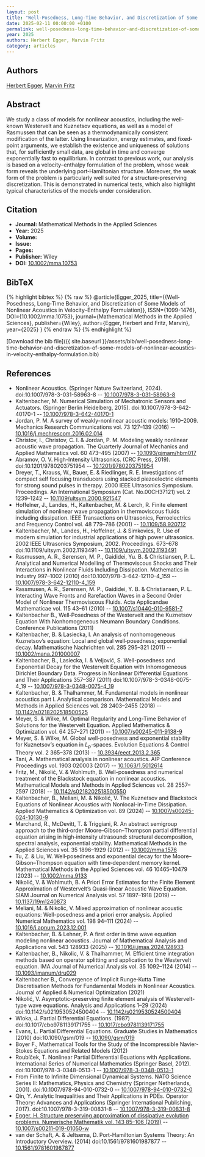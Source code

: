 ```yaml
---
layout: post
title: "Well‐Posedness, Long‐Time Behavior, and Discretization of Some Models of Nonlinear Acoustics in Velocity–Enthalpy Formulation"
date: 2025-02-11 00:00:00 +0100
permalink: well-posedness-long-time-behavior-and-discretization-of-some-models-of-nonlinear-acoustics-in-velocity-enthalpy-formulation
year: 2025
authors: Herbert Egger, Marvin Fritz
category: articles
---
```

 
## Authors
[Herbert Egger](authors/herbert-egger), [Marvin Fritz](authors/marvin-fritz)
 
## Abstract
We study a class of models for nonlinear acoustics, including the well‐known Westervelt and Kuznetsov equations, as well as a model of Rasmussen that can be seen as a thermodynamically consistent modification of the latter. Using linearization, energy estimates, and fixed‐point arguments, we establish the existence and uniqueness of solutions that, for sufficiently small data, are global in time and converge exponentially fast to equilibrium. In contrast to previous work, our analysis is based on a velocity–enthalpy formulation of the problem, whose weak form reveals the underlying port‐Hamiltonian structure. Moreover, the weak form of the problem is particularly well suited for a structure‐preserving discretization. This is demonstrated in numerical tests, which also highlight typical characteristics of the models under consideration.
 
## Citation
- **Journal:** Mathematical Methods in the Applied Sciences
- **Year:** 2025
- **Volume:** 
- **Issue:** 
- **Pages:** 
- **Publisher:** Wiley
- **DOI:** [10.1002/mma.10753](https://doi.org/10.1002/mma.10753)
 
## BibTeX
{% highlight bibtex %}
{% raw %}
@article{Egger_2025,
  title={{Well‐Posedness, Long‐Time Behavior, and Discretization of Some Models of Nonlinear Acoustics in Velocity–Enthalpy Formulation}},
  ISSN={1099-1476},
  DOI={10.1002/mma.10753},
  journal={Mathematical Methods in the Applied Sciences},
  publisher={Wiley},
  author={Egger, Herbert and Fritz, Marvin},
  year={2025}
}
{% endraw %}
{% endhighlight %}
 
[Download the bib file]({{ site.baseurl }}/assets/bib/well-posedness-long-time-behavior-and-discretization-of-some-models-of-nonlinear-acoustics-in-velocity-enthalpy-formulation.bib)
 
## References
- Nonlinear Acoustics. (Springer Nature Switzerland, 2024). doi:10.1007/978-3-031-58963-8 -- [10.1007/978-3-031-58963-8](https://doi.org/10.1007/978-3-031-58963-8)
- Kaltenbacher, M. Numerical Simulation of Mechatronic Sensors and Actuators. (Springer Berlin Heidelberg, 2015). doi:10.1007/978-3-642-40170-1 -- [10.1007/978-3-642-40170-1](https://doi.org/10.1007/978-3-642-40170-1)
- Jordan, P. M. A survey of weakly-nonlinear acoustic models: 1910–2009. Mechanics Research Communications vol. 73 127–139 (2016) -- [10.1016/j.mechrescom.2016.02.014](https://doi.org/10.1016/j.mechrescom.2016.02.014)
- Christov, I., Christov, C. I. & Jordan, P. M. Modeling weakly nonlinear acoustic wave propagation. The Quarterly Journal of Mechanics and Applied Mathematics vol. 60 473–495 (2007) -- [10.1093/qjmam/hbm017](https://doi.org/10.1093/qjmam/hbm017)
- Abramov, O. V. High-Intensity Ultrasonics. (CRC Press, 2019). doi:10.1201/9780203751954 -- [10.1201/9780203751954](https://doi.org/10.1201/9780203751954)
- Dreyer, T., Krauss, W., Bauer, E. & Riedlinger, R. E. Investigations of compact self focusing transducers using stacked piezoelectric elements for strong sound pulses in therapy. 2000 IEEE Ultrasonics Symposium. Proceedings. An International Symposium (Cat. No.00CH37121) vol. 2 1239–1242 -- [10.1109/ultsym.2000.921547](https://doi.org/10.1109/ultsym.2000.921547)
- Hoffelner, J., Landes, H., Kaltenbacher, M. & Lerch, R. Finite element simulation of nonlinear wave propagation in thermoviscous fluids including dissipation. IEEE Transactions on Ultrasonics, Ferroelectrics and Frequency Control vol. 48 779–786 (2001) -- [10.1109/58.920712](https://doi.org/10.1109/58.920712)
- Kaltenbacher, M., Landes, H., Hoffelner, J. & Simkovics, R. Use of modern simulation for industrial applications of high power ultrasonics. 2002 IEEE Ultrasonics Symposium, 2002. Proceedings. 673–678 doi:10.1109/ultsym.2002.1193491 -- [10.1109/ultsym.2002.1193491](https://doi.org/10.1109/ultsym.2002.1193491)
- Rasmussen, A. R., Sørensen, M. P., Gaididei, Yu. B. & Christiansen, P. L. Analytical and Numerical Modelling of Thermoviscous Shocks and Their Interactions in Nonlinear Fluids Including Dissipation. Mathematics in Industry 997–1002 (2010) doi:10.1007/978-3-642-12110-4_159 -- [10.1007/978-3-642-12110-4_159](https://doi.org/10.1007/978-3-642-12110-4_159)
- Rassmusen, A. R., Sørensen, M. P., Gaididei, Y. B. & Christiansen, P. L. Interacting Wave Fronts and Rarefaction Waves in a Second Order Model of Nonlinear Thermoviscous Fluids. Acta Applicandae Mathematicae vol. 115 43–61 (2010) -- [10.1007/s10440-010-9581-7](https://doi.org/10.1007/s10440-010-9581-7)
- Kaltenbacher B., Well‐Posedness of the Westervelt and the Kuznetsov Equation With Nonhomogeneous Neumann Boundary Conditions. Conference Publications (2011)
- Kaltenbacher, B. & Lasiecka, I. An analysis of nonhomogeneous Kuznetsov’s equation: Local and global well‐posedness; exponential decay. Mathematische Nachrichten vol. 285 295–321 (2011) -- [10.1002/mana.201000007](https://doi.org/10.1002/mana.201000007)
- Kaltenbacher, B., Lasiecka, I. & Veljović, S. Well-posedness and Exponential Decay for the Westervelt Equation with Inhomogeneous Dirichlet Boundary Data. Progress in Nonlinear Differential Equations and Their Applications 357–387 (2011) doi:10.1007/978-3-0348-0075-4_19 -- [10.1007/978-3-0348-0075-4_19](https://doi.org/10.1007/978-3-0348-0075-4_19)
- Kaltenbacher, B. & Thalhammer, M. Fundamental models in nonlinear acoustics part I. Analytical comparison. Mathematical Models and Methods in Applied Sciences vol. 28 2403–2455 (2018) -- [10.1142/s0218202518500525](https://doi.org/10.1142/s0218202518500525)
- Meyer, S. & Wilke, M. Optimal Regularity and Long-Time Behavior of Solutions for the Westervelt Equation. Applied Mathematics &amp; Optimization vol. 64 257–271 (2011) -- [10.1007/s00245-011-9138-9](https://doi.org/10.1007/s00245-011-9138-9)
- Meyer, S. & Wilke, M. Global well-posedness and exponential stability for Kuznetsov’s equation in $L_p$-spaces. Evolution Equations &amp; Control Theory vol. 2 365–378 (2013) -- [10.3934/eect.2013.2.365](https://doi.org/10.3934/eect.2013.2.365)
- Tani, A. Mathematical analysis in nonlinear acoustics. AIP Conference Proceedings vol. 1903 020003 (2017) -- [10.1063/1.5012614](https://doi.org/10.1063/1.5012614)
- Fritz, M., Nikolić, V. & Wohlmuth, B. Well-posedness and numerical treatment of the Blackstock equation in nonlinear acoustics. Mathematical Models and Methods in Applied Sciences vol. 28 2557–2597 (2018) -- [10.1142/s0218202518500550](https://doi.org/10.1142/s0218202518500550)
- Kaltenbacher, B., Meliani, M. & Nikolić, V. The Kuznetsov and Blackstock Equations of Nonlinear Acoustics with Nonlocal-in-Time Dissipation. Applied Mathematics &amp; Optimization vol. 89 (2024) -- [10.1007/s00245-024-10130-9](https://doi.org/10.1007/s00245-024-10130-9)
- Marchand, R., McDevitt, T. & Triggiani, R. An abstract semigroup approach to the third‐order Moore–Gibson–Thompson partial differential equation arising in high‐intensity ultrasound: structural decomposition, spectral analysis, exponential stability. Mathematical Methods in the Applied Sciences vol. 35 1896–1929 (2012) -- [10.1002/mma.1576](https://doi.org/10.1002/mma.1576)
- Tu, Z. & Liu, W. Well‐posedness and exponential decay for the Moore–Gibson–Thompson equation with time‐dependent memory kernel. Mathematical Methods in the Applied Sciences vol. 46 10465–10479 (2023) -- [10.1002/mma.9133](https://doi.org/10.1002/mma.9133)
- Nikolić, V. & Wohlmuth, B. A Priori Error Estimates for the Finite Element Approximation of Westervelt’s Quasi-linear Acoustic Wave Equation. SIAM Journal on Numerical Analysis vol. 57 1897–1918 (2019) -- [10.1137/19m1240873](https://doi.org/10.1137/19m1240873)
- Meliani, M. & Nikolić, V. Mixed approximation of nonlinear acoustic equations: Well-posedness and a priori error analysis. Applied Numerical Mathematics vol. 198 94–111 (2024) -- [10.1016/j.apnum.2023.12.001](https://doi.org/10.1016/j.apnum.2023.12.001)
- Kaltenbacher, B. & Lehner, P. A first order in time wave equation modeling nonlinear acoustics. Journal of Mathematical Analysis and Applications vol. 543 128933 (2025) -- [10.1016/j.jmaa.2024.128933](https://doi.org/10.1016/j.jmaa.2024.128933)
- Kaltenbacher, B., Nikolic, V. & Thalhammer, M. Efficient time integration methods based on operator splitting and application to the Westervelt equation. IMA Journal of Numerical Analysis vol. 35 1092–1124 (2014) -- [10.1093/imanum/dru029](https://doi.org/10.1093/imanum/dru029)
- Kaltenbacher B., Convergence of Implicit Runge‐Kutta Time Discretisation Methods for Fundamental Models in Nonlinear Acoustics. Journal of Applied & Numerical Optimization (2021)
- Nikolić, V. Asymptotic-preserving finite element analysis of Westervelt-type wave equations. Analysis and Applications 1–29 (2024) doi:10.1142/s0219530524500404 -- [10.1142/s0219530524500404](https://doi.org/10.1142/s0219530524500404)
- Wloka, J. Partial Differential Equations. (1987) doi:10.1017/cbo9781139171755 -- [10.1017/cbo9781139171755](https://doi.org/10.1017/cbo9781139171755)
- Evans, L. Partial Differential Equations. Graduate Studies in Mathematics (2010) doi:10.1090/gsm/019 -- [10.1090/gsm/019](https://doi.org/10.1090/gsm/019)
- Boyer F., Mathematical Tools for the Study of the Incompressible Navier‐Stokes Equations and Related Models (2012)
- Roubíček, T. Nonlinear Partial Differential Equations with Applications. International Series of Numerical Mathematics (Springer Basel, 2012). doi:10.1007/978-3-0348-0513-1 -- [10.1007/978-3-0348-0513-1](https://doi.org/10.1007/978-3-0348-0513-1)
- From Finite to Infinite Dimensional Dynamical Systems. NATO Science Series II: Mathematics, Physics and Chemistry (Springer Netherlands, 2001). doi:10.1007/978-94-010-0732-0 -- [10.1007/978-94-010-0732-0](https://doi.org/10.1007/978-94-010-0732-0)
- Qin, Y. Analytic Inequalities and Their Applications in PDEs. Operator Theory: Advances and Applications (Springer International Publishing, 2017). doi:10.1007/978-3-319-00831-8 -- [10.1007/978-3-319-00831-8](https://doi.org/10.1007/978-3-319-00831-8)
- [Egger, H. Structure preserving approximation of dissipative evolution problems. Numerische Mathematik vol. 143 85–106 (2019)](structure-preserving-approximation-of-dissipative-evolution-problems) -- [10.1007/s00211-019-01050-w](https://doi.org/10.1007/s00211-019-01050-w)
- van der Schaft, A. & Jeltsema, D. Port-Hamiltonian Systems Theory: An Introductory Overview. (2014) doi:10.1561/9781601987877 -- [10.1561/9781601987877](https://doi.org/10.1561/9781601987877)


